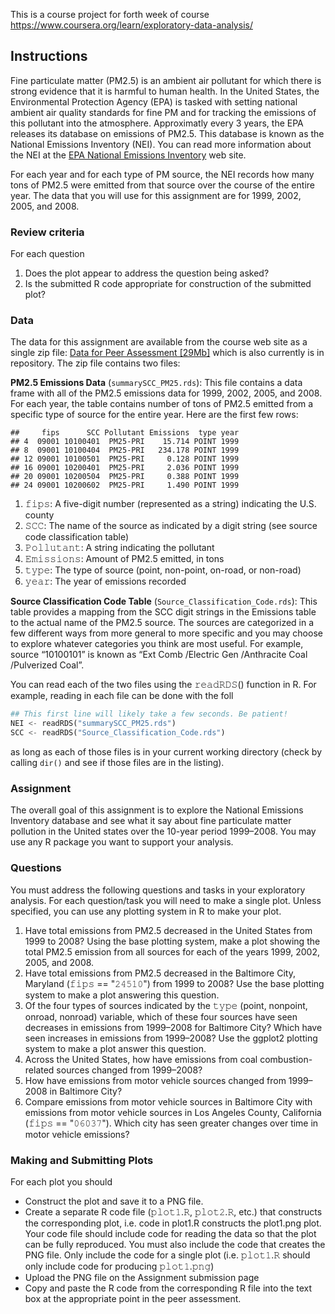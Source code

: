 This is a course project for forth week of course https://www.coursera.org/learn/exploratory-data-analysis/

## Instructions

Fine particulate matter (PM2.5) is an ambient air pollutant for which there is strong evidence that it is harmful to human health. In the United States, the Environmental Protection Agency (EPA) is tasked with setting national ambient air quality standards for fine PM and for tracking the emissions of this pollutant into the atmosphere. Approximatly every 3 years, the EPA releases its database on emissions of PM2.5. This database is known as the National Emissions Inventory (NEI). You can read more information about the NEI at the <a href="https://www.epa.gov/air-emissions-inventories">EPA National Emissions Inventory</a> web site.

For each year and for each type of PM source, the NEI records how many tons of PM2.5 were emitted from that source over the course of the entire year. The data that you will use for this assignment are for 1999, 2002, 2005, and 2008.

### Review criteria

For each question
<ol>
<li>Does the plot appear to address the question being asked?</li>
<li>Is the submitted R code appropriate for construction of the submitted plot?</li>
</ol>

### Data

The data for this assignment are available from the course web site as a single zip file: <a href="https://d396qusza40orc.cloudfront.net/exdata%2Fdata%2FNEI_data.zip">Data for Peer Assessment [29Mb]</a> which is also currently is in repository. The zip file contains two files:

<b>PM2.5 Emissions Data</b> (`𝚜𝚞𝚖𝚖𝚊𝚛𝚢𝚂𝙲𝙲_𝙿𝙼𝟸𝟻.𝚛𝚍𝚜`): This file contains a data frame with all of the PM2.5 emissions data for 1999, 2002, 2005, and 2008. For each year, the table contains number of tons of PM2.5 emitted from a specific type of source for the entire year. Here are the first few rows:

```
##     fips      SCC Pollutant Emissions  type year
## 4  09001 10100401  PM25-PRI    15.714 POINT 1999
## 8  09001 10100404  PM25-PRI   234.178 POINT 1999
## 12 09001 10100501  PM25-PRI     0.128 POINT 1999
## 16 09001 10200401  PM25-PRI     2.036 POINT 1999
## 20 09001 10200504  PM25-PRI     0.388 POINT 1999
## 24 09001 10200602  PM25-PRI     1.490 POINT 1999
```

<ol>
<li>𝚏𝚒𝚙𝚜: A five-digit number (represented as a string) indicating the U.S. county</li>
<li>𝚂𝙲𝙲: The name of the source as indicated by a digit string (see source code classification table)</li>
<li>𝙿𝚘𝚕𝚕𝚞𝚝𝚊𝚗𝚝: A string indicating the pollutant</li>
<li>𝙴𝚖𝚒𝚜𝚜𝚒𝚘𝚗𝚜: Amount of PM2.5 emitted, in tons</li>
<li>𝚝𝚢𝚙𝚎: The type of source (point, non-point, on-road, or non-road)</li>
<li>𝚢𝚎𝚊𝚛: The year of emissions recorded</li>
</ol>

<b>Source Classification Code Table</b> (`𝚂𝚘𝚞𝚛𝚌𝚎_𝙲𝚕𝚊𝚜𝚜𝚒𝚏𝚒𝚌𝚊𝚝𝚒𝚘𝚗_𝙲𝚘𝚍𝚎.𝚛𝚍𝚜`): This table provides a mapping from the SCC digit strings in the Emissions table to the actual name of the PM2.5 source. The sources are categorized in a few different ways from more general to more specific and you may choose to explore whatever categories you think are most useful. For example, source “10100101” is known as “Ext Comb /Electric Gen /Anthracite Coal /Pulverized Coal”.

You can read each of the two files using the 𝚛𝚎𝚊𝚍𝚁𝙳𝚂() function in R. For example, reading in each file can be done with the foll
``` python
## This first line will likely take a few seconds. Be patient!
NEI <- readRDS("summarySCC_PM25.rds")
SCC <- readRDS("Source_Classification_Code.rds")
```
as long as each of those files is in your current working directory (check by calling ```𝚍𝚒𝚛()``` and see if those files are in the listing).

### Assignment
The overall goal of this assignment is to explore the National Emissions Inventory database and see what it say about fine particulate matter pollution in the United states over the 10-year period 1999–2008. You may use any R package you want to support your analysis.

### Questions
You must address the following questions and tasks in your exploratory analysis. For each question/task you will need to make a single plot. Unless specified, you can use any plotting system in R to make your plot.

<ol>
<li>Have total emissions from PM2.5 decreased in the United States from 1999 to 2008? Using the base plotting system, make a plot showing the total PM2.5 emission from all sources for each of the years 1999, 2002, 2005, and 2008.
<li>Have total emissions from PM2.5 decreased in the Baltimore City, Maryland (𝚏𝚒𝚙𝚜 == "𝟸𝟺𝟻𝟷𝟶") from 1999 to 2008? Use the base plotting system to make a plot answering this question.</li>
<li>Of the four types of sources indicated by the 𝚝𝚢𝚙𝚎 (point, nonpoint, onroad, nonroad) variable, which of these four sources have seen decreases in emissions from 1999–2008 for Baltimore City? Which have seen increases in emissions from 1999–2008? Use the ggplot2 plotting system to make a plot answer this question.</li>
<li>Across the United States, how have emissions from coal combustion-related sources changed from 1999–2008?</li>
<li>How have emissions from motor vehicle sources changed from 1999–2008 in Baltimore City?</li>
<li>Compare emissions from motor vehicle sources in Baltimore City with emissions from motor vehicle sources in Los Angeles County, California (𝚏𝚒𝚙𝚜 == "𝟶𝟼𝟶𝟹𝟽"). Which city has seen greater changes over time in motor vehicle emissions?</li>
</ol>

### Making and Submitting Plots
For each plot you should

 * Construct the plot and save it to a PNG file.
 * Create a separate R code file (𝚙𝚕𝚘𝚝𝟷.𝚁, 𝚙𝚕𝚘𝚝𝟸.𝚁, etc.) that constructs the corresponding plot, i.e. code in plot1.R constructs the plot1.png plot. Your code file should include code for reading the data so that the plot can be fully reproduced. You must also include the code that creates the PNG file. Only include the code for a single plot (i.e. 𝚙𝚕𝚘𝚝𝟷.𝚁 should only include code for producing 𝚙𝚕𝚘𝚝𝟷.𝚙𝚗𝚐)
 * Upload the PNG file on the Assignment submission page
 * Copy and paste the R code from the corresponding R file into the text box at the appropriate point in the peer assessment.
